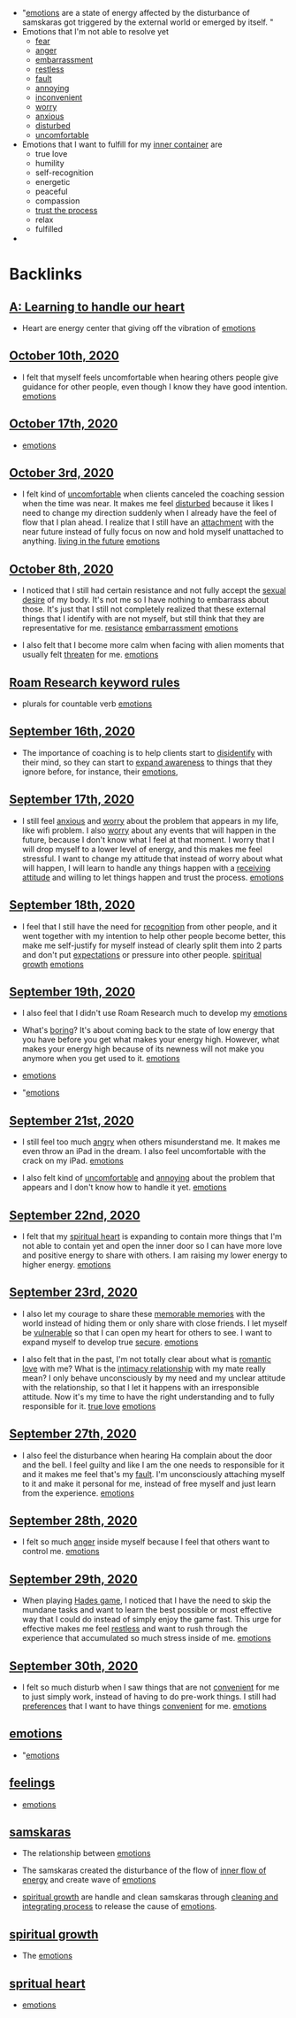 - "[emotions](<emotions.md>) are a state of energy affected by the disturbance of samskaras got triggered by the external world or emerged by itself. "
- Emotions that I'm not able to resolve yet
    - [fear](<fear.md>)
    - [anger](<anger.md>)
    - [embarrassment](<embarrassment.md>)
    - [restless](<restless.md>)
    - [fault](<fault.md>)
    - [annoying](<annoying.md>)
    - [inconvenient](<inconvenient.md>)
    - [worry](<worry.md>)
    - [anxious](<anxious.md>)
    - [disturbed](<disturbed.md>)
    - [uncomfortable](<uncomfortable.md>)
- Emotions that I want to fulfill for my [inner container](<inner container.md>) are
    - true love
    - humility
    - self-recognition
    - energetic
    - peaceful
    - compassion
    - [trust the process](<trust the process.md>)
    - relax
    - fulfilled
- 

# Backlinks
## [A: Learning to handle our heart](<A: Learning to handle our heart.md>)
- Heart are energy center that giving off the vibration of [emotions](<emotions.md>)

## [October 10th, 2020](<October 10th, 2020.md>)
- I felt that myself feels uncomfortable when hearing others people give guidance for other people, even though I know they have good intention. [emotions](<emotions.md>)

## [October 17th, 2020](<October 17th, 2020.md>)
- [emotions](<emotions.md>)

## [October 3rd, 2020](<October 3rd, 2020.md>)
- I felt kind of [uncomfortable](<uncomfortable.md>) when clients canceled the coaching session when the time was near. It makes me feel [disturbed](<disturbed.md>) because it likes I need to change my direction suddenly when I already have the feel of flow that I plan ahead. I realize that I still have an [attachment](<attachment.md>) with the near future instead of fully focus on now and hold myself unattached to anything. [living in the future](<living in the future.md>) [emotions](<emotions.md>)

## [October 8th, 2020](<October 8th, 2020.md>)
- I noticed that I still had certain resistance and not fully accept the [sexual desire](<sexual desire.md>) of my body. It's not me so I have nothing to embarrass about those. It's just that I still not completely realized that these external things that I identify with are not myself, but still think that they are representative for me. [resistance](<resistance.md>) [embarrassment](<embarrassment.md>) [emotions](<emotions.md>)

- I also felt that I become more calm when facing with alien moments that usually felt [threaten](<threaten.md>) for me. [emotions](<emotions.md>)

## [Roam Research keyword rules](<Roam Research keyword rules.md>)
- plurals for countable verb [emotions](<emotions.md>)

## [September 16th, 2020](<September 16th, 2020.md>)
- The importance of coaching is to help clients start to [disidentify](<disidentify.md>) with their mind, so they can start to [expand awareness](<expand awareness.md>) to things that they ignore before, for instance, their [emotions](<emotions.md>),

## [September 17th, 2020](<September 17th, 2020.md>)
- I still feel [anxious](<anxious.md>) and [worry](<worry.md>) about the problem that appears in my life, like wifi problem. I also [worry](<worry.md>) about any events that will happen in the future, because I don't know what I feel at that moment. I worry that I will drop myself to a lower level of energy, and this makes me feel stressful. I want to change my attitude that instead of worry about what will happen, I will learn to handle any things happen with a [receiving attitude](<receiving attitude.md>) and willing to let things happen and trust the process. [emotions](<emotions.md>)

## [September 18th, 2020](<September 18th, 2020.md>)
- I feel that I still have the need for [recognition](<recognition.md>) from other people, and it went together with my intention to help other people become better, this make me self-justify for myself instead of clearly split them into 2 parts and don't put [expectations](<expectations.md>) or pressure into other people. [spiritual growth](<spiritual growth.md>) [emotions](<emotions.md>)

## [September 19th, 2020](<September 19th, 2020.md>)
- I also feel that I didn't use Roam Research much to develop my [emotions](<emotions.md>)

- What's [boring](<boring.md>)? It's about coming back to the state of low energy that you have before you get what makes your energy high. However, what makes your energy high because of its newness will not make you anymore when you get used to it. [emotions](<emotions.md>)

- [emotions](<emotions.md>)

- "[emotions](<emotions.md>)

## [September 21st, 2020](<September 21st, 2020.md>)
- I still feel too much [angry](<angry.md>) when others misunderstand me. It makes me even throw an iPad in the dream. I also feel uncomfortable with the crack on my iPad. [emotions](<emotions.md>)

- I also felt kind of [uncomfortable](<uncomfortable.md>) and [annoying](<annoying.md>) about the problem that appears and I don't know how to handle it yet. [emotions](<emotions.md>)

## [September 22nd, 2020](<September 22nd, 2020.md>)
- I felt that my [spiritual heart](<spiritual heart.md>) is expanding to contain more things that I'm not able to contain yet and open the inner door so I can have more love and positive energy to share with others. I am raising my lower energy to higher energy. [emotions](<emotions.md>)

## [September 23rd, 2020](<September 23rd, 2020.md>)
- I also let my courage to share these [memorable memories](<memorable memories.md>) with the world instead of hiding them or only share with close friends. I let myself be [vulnerable](<vulnerable.md>) so that I can open my heart for others to see. I want to expand myself to develop true [secure](<secure.md>).  [emotions](<emotions.md>)

- I also felt that in the past, I'm not totally clear about what is [romantic love](<romantic love.md>) with me? What is the [intimacy relationship](<intimacy relationship.md>) with my mate really mean? I only behave unconsciously by my need and my unclear attitude with the relationship, so that I let it happens with an irresponsible attitude. Now it's my time to have the right understanding and to fully responsible for it. [true love](<true love.md>) [emotions](<emotions.md>)

## [September 27th, 2020](<September 27th, 2020.md>)
- I also feel the disturbance when hearing Ha complain about the door and the bell. I feel guilty and like I am the one needs to responsible for it and it makes me feel that's my [fault](<fault.md>). I'm unconsciously attaching myself to it and make it personal for me, instead of free myself and just learn from the experience. [emotions](<emotions.md>)

## [September 28th, 2020](<September 28th, 2020.md>)
- I felt so much [anger](<anger.md>) inside myself because I feel that others want to control me. [emotions](<emotions.md>)

## [September 29th, 2020](<September 29th, 2020.md>)
- When playing [Hades game](<Hades game.md>), I noticed that I have the need to skip the mundane tasks and want to learn the best possible or most effective way that I could do instead of simply enjoy the game fast. This urge for effective makes me feel [restless](<restless.md>) and want to rush through the experience that accumulated so much stress inside of me. [emotions](<emotions.md>)

## [September 30th, 2020](<September 30th, 2020.md>)
- I felt so much disturb when I saw things that are not [convenient](<convenient.md>) for me to just simply work, instead of having to do pre-work things. I still had [preferences](<preferences.md>) that I want to have things [convenient](<convenient.md>) for me. [emotions](<emotions.md>)

## [emotions](<emotions.md>)
- "[emotions](<emotions.md>)

## [feelings](<feelings.md>)
- [emotions](<emotions.md>)

## [samskaras](<samskaras.md>)
- The relationship between [emotions](<emotions.md>)

- The samskaras created the disturbance of the flow of [inner flow of energy](<inner flow of energy.md>) and create wave of [emotions](<emotions.md>)

- [spiritual growth](<spiritual growth.md>) are handle and clean samskaras through [cleaning and integrating process](<cleaning and integrating process.md>) to release the cause of [emotions](<emotions.md>).

## [spiritual growth](<spiritual growth.md>)
- The [emotions](<emotions.md>)

## [spritual heart](<spritual heart.md>)
- [emotions](<emotions.md>)


